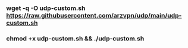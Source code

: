 ### wget -q -O udp-custom.sh https://raw.githubusercontent.com/arzvpn/udp/main/udp-custom.sh
### chmod +x udp-custom.sh && ./udp-custom.sh
